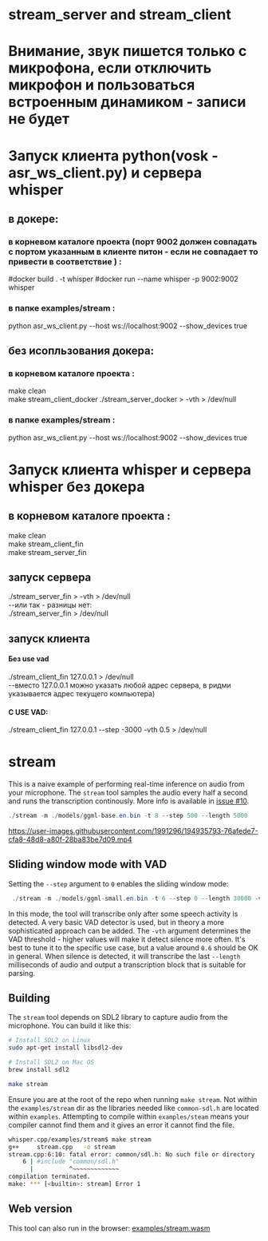 # stream_server and stream_client  
# Внимание, звук пишется только с микрофона, если отключить микрофон и пользоваться встроенным динамиком - записи не будет  
# Запуск клиента python(vosk - asr_ws_client.py) и сервера whisper 
## в докере:  
### в корневом каталоге проекта (порт 9002 должен совпадать с портом указанным в клиенте питон - если не совпадает то привести в соответствие ) :   
#docker build . -t whisper
#docker run --name whisper -p 9002:9002 whisper  

### в папке examples/stream :   
python asr_ws_client.py --host ws://localhost:9002 --show_devices true

## без исопльзования докера:  
### в корневом каталоге проекта :   
make clean  
make stream_client_docker
./stream_server_docker > -vth > /dev/null 
### в папке examples/stream :     
python asr_ws_client.py --host ws://localhost:9002 --show_devices true

# Запуск клиента whisper и сервера whisper без докера  
## в корневом каталоге проекта :  
make clean  
make stream_client_fin  
make stream_server_fin  

## запуск сервера  
./stream_server_fin > -vth > /dev/null     
--или так - разницы нет:    
./stream_server_fin > /dev/null    


## запуск клиента   
#### Без use vad  
./stream_client_fin 127.0.0.1 > /dev/null   
--вместо 127.0.0.1 можно указать любой адрес сервера, в ридми указывается адрес текущего компьютера)  
#### С USE VAD:  
./stream_client_fin 127.0.0.1 --step -3000 -vth 0.5 > /dev/null
  






# stream

This is a naive example of performing real-time inference on audio from your microphone.
The `stream` tool samples the audio every half a second and runs the transcription continously.
More info is available in [issue #10](https://github.com/ggerganov/whisper.cpp/issues/10).

```java
./stream -m ./models/ggml-base.en.bin -t 8 --step 500 --length 5000
```

https://user-images.githubusercontent.com/1991296/194935793-76afede7-cfa8-48d8-a80f-28ba83be7d09.mp4

## Sliding window mode with VAD

Setting the `--step` argument to `0` enables the sliding window mode:

```java
 ./stream -m ./models/ggml-small.en.bin -t 6 --step 0 --length 30000 -vth 0.6
```

In this mode, the tool will transcribe only after some speech activity is detected. A very
basic VAD detector is used, but in theory a more sophisticated approach can be added. The
`-vth` argument determines the VAD threshold - higher values will make it detect silence more often.
It's best to tune it to the specific use case, but a value around `0.6` should be OK in general.
When silence is detected, it will transcribe the last `--length` milliseconds of audio and output
a transcription block that is suitable for parsing.

## Building

The `stream` tool depends on SDL2 library to capture audio from the microphone. You can build it like this:

```bash
# Install SDL2 on Linux
sudo apt-get install libsdl2-dev

# Install SDL2 on Mac OS
brew install sdl2

make stream
```

Ensure you are at the root of the repo when running `make stream`.  Not within the `examples/stream` dir
as the libraries needed like `common-sdl.h` are located within `examples`.  Attempting to compile within
`examples/steam` means your compiler cannot find them and it gives an error it cannot find the file.

```bash
whisper.cpp/examples/stream$ make stream
g++     stream.cpp   -o stream
stream.cpp:6:10: fatal error: common/sdl.h: No such file or directory
    6 | #include "common/sdl.h"
      |          ^~~~~~~~~~~~~~
compilation terminated.
make: *** [<builtin>: stream] Error 1
```

## Web version

This tool can also run in the browser: [examples/stream.wasm](/examples/stream.wasm)
